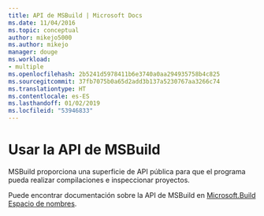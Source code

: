 ```yaml
---
title: API de MSBuild | Microsoft Docs
ms.date: 11/04/2016
ms.topic: conceptual
author: mikejo5000
ms.author: mikejo
manager: douge
ms.workload:
- multiple
ms.openlocfilehash: 2b5241d5978411b6e3740a0aa294935758b4c825
ms.sourcegitcommit: 37fb7075b0a65d2add3b137a5230767aa3266c74
ms.translationtype: HT
ms.contentlocale: es-ES
ms.lasthandoff: 01/02/2019
ms.locfileid: "53946833"
---
```

# <a name="use-the-msbuild-api"></a>Usar la API de MSBuild

MSBuild proporciona una superficie de API pública para que el programa pueda realizar compilaciones e inspeccionar proyectos.

Puede encontrar documentación sobre la API de MSBuild en [Microsoft.Build Espacio de nombres](https://msdn.microsoft.com/library/mt476050(v=vs.110).aspx).
